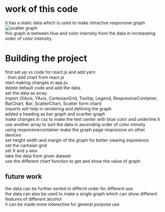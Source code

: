 # work of this code <br>
it has a static data which is used to make intractive responsive graph <br>
![scatter graph](https://user-images.githubusercontent.com/111493898/188261242-3eb99da6-a636-4f2a-9e92-7f7fde134273.png)<br>
this graph is between Hue and color intensity from the data in increaseing order of color intensity.

# Building the project
first set up vs code for react.js and add yarn<br>.
then add chart from react.js<br>
start making changes in app.js.<br>
delete default code and add the data.<br>
set the data as array.<br>
import  (XAxis, YAxis, CartesianGrid, Tooltip, Legend, ResponsiveContainer, BarChart, Bar, ScatterChart, Scatter form chart) <br>
imports will help in rendering and defining the graph<br>
added a heading as bar graph and scartter graph<br>
make changes in css to make the text center with blue color and underline it <br>
use another array to sort the data in ascending order of color intnsity<br>
using responsivecontainer make the graph page responsive on other devices<br>
set height width and margin of the graph for better viewing expreience<br>
set the cartisian grid<br>
set X and y axis<br>
take the data from given dataset<br>
use the different chart function to get and show the value of graph <br>

 ## future work
 the data can be further sorted in differnt order for different use<br>
 the data can also be used to make a single graph which can show different features of different alcohol<br>
 it can be made more interective for general purpose use<br>
